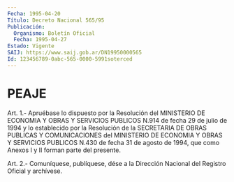 ```yaml
---
Fecha: 1995-04-20
Título: Decreto Nacional 565/95
Publicación:
  Organismo: Boletín Oficial
  Fecha: 1995-04-27
Estado: Vigente
SAIJ: https://www.saij.gob.ar/DN19950000565
Id: 123456789-0abc-565-0000-5991soterced
---
```

# PEAJE

<a id="1"></a>
Art.  1.-  Apruébase  lo  dispuesto  por  la  Resolución  del MINISTERIO  DE ECONOMIA Y OBRAS Y SERVICIOS PUBLICOS N.914 de fecha 29 de julio de  1994  y  lo  establecido  por  la  Resolución de la SECRETARIA  DE  OBRAS  PUBLICAS Y COMUNICACIONES del MINISTERIO  DE ECONOMIA Y OBRAS Y SERVICIOS  PUBLICOS  N.430 de fecha 31 de agosto de  1994,  que  como  Anexos  I  y  II forman parte  del  presente.

<a id="2"></a>
Art. 2.- Comuníquese, publíquese, dése a la Dirección Nacional del Registro Oficial y archívese.